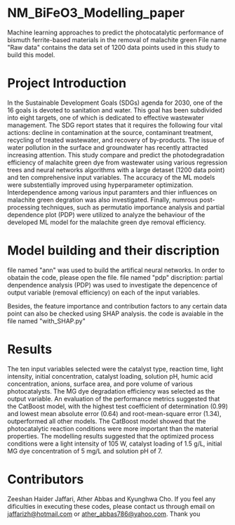 # NM_BiFeO3_Modelling_paper
Machine learning approaches to predict the photocatalytic performance of bismuth ferrite-based materials in the removal of malachite green
File name "Raw data" contains the data set of 1200 data points used in this study to build this model.
# Project Introduction
In the Sustainable Development Goals (SDGs) agenda for 2030, one of the 16 goals is devoted to sanitation and water. This goal has been subdivided into eight targets, one of which is dedicated to effective wastewater management. The SDG report states that it requires the following four vital actions: decline in contamination at the source, contaminant treatment, recycling of treated wastewater, and recovery of by-products. The issue of water pollution in the surface and groundwater has recently attracted increasing attention. This study compare and predict the photodegradation efficiency of malachite green dye from wastewater using various regression trees and neural networks algorithms with a large detaset (1200 data point) and ten comprehensive input variables. The accuracy of the ML models were substentially improved using hyperparameter optimization. Interdependence among various input paramters and thier influences on malachite green degration was also investigated. Finally, numrous post-processing techniques, such as permutatio importance analysis and partial dependence plot (PDP) were utilized to analyze the behaviour of the developed ML model for the malachite green dye removal efficiency. 
# Model building and their discription 
file named "ann" was used to build the artifical neural networks. In order to obatain the code, please open the file. 
file named "pdp" discription: partial denpendence analysis (PDP) was used to investigate the depencence of output variable (removal efficiency) on each of the input variables. 

Besides, the feature importance and contribution factors to any certain data point can also be checked using SHAP analysis. the code is avaiable in the file named "with_SHAP.py"

# Results
The ten input variables selected were the catalyst type, reaction time, light intensity, initial concentration, catalyst loading, solution pH, humic acid concentration, anions, surface area, and pore volume of various photocatalysts. The MG dye degradation efficiency was selected as the output variable. An evaluation of the performance metrics suggested that the CatBoost model, with the highest test coefficient of determination (0.99) and lowest mean absolute error (0.64) and root-mean-square error (1.34), outperformed all other models. The CatBoost model showed that the photocatalytic reaction conditions were more important than the material properties. The modelling results suggested that the optimized process conditions were a light intensity of 105 W, catalyst loading of 1.5 g/L, initial MG dye concentration of 5 mg/L and solution pH of 7. 
# Contributors
Zeeshan Haider Jaffari, Ather Abbas and Kyunghwa Cho.
If you feel any dificulties in executing these codes, please contact us through email on jaffarizh@hotmail.com or ather_abbas786@yahoo.com. Thank you
